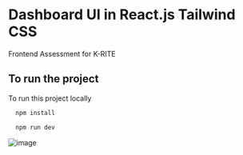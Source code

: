 # Dashboard UI in React.js Tailwind CSS 

Frontend Assessment for K-RITE

## To run the project

To run this project locally

```bash
  npm install
```
```bash
  npm run dev
```


![image](https://github.com/ayush1337/front-end-assessment-krite/assets/28340990/3b52f968-c545-4df6-b611-7fe9f9b1ca5c)


